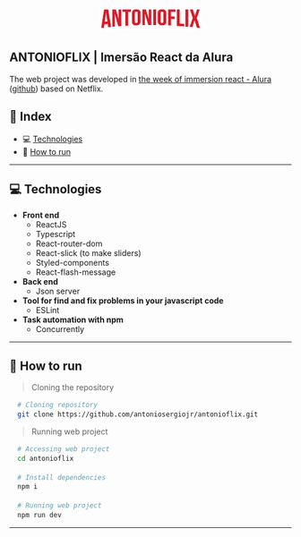 <h1 align="center">
  <img width="182" alt="ANTONIOFLIX" src="./src/assets/img/Logo.png">
</h1>

## ANTONIOFLIX | Imersão React da Alura

The web project was developed in [the week of immersion react - Alura](https://www.alura.com.br/imersao-react/) ([github](https://github.com/imersao-alura)) based on Netflix.


## 📌 Index
- 💻 [Technologies](#-technologies)
- 🚀 [How to run](#-how-to-run)

---

## 💻 Technologies
  - **Front end**
    - ReactJS
    - Typescript
    - React-router-dom
    <!--- - Axios ---> 
    - React-slick (to make sliders)
    - Styled-components
    - React-flash-message
  - **Back end**
    - Json server
  - **Tool for find and fix problems in your javascript code**    
    - ESLint
  - **Task automation with npm**
    - Concurrently

---

## 🚀 How to run

  > Cloning the repository
  ```bash
    # Cloning repository
    git clone https://github.com/antoniosergiojr/antonioflix.git
  ```

  > Running web project
  ```bash
    # Accessing web project
    cd antonioflix
    
    # Install dependencies
    npm i
    
    # Running web project
    npm run dev
  ```
---

